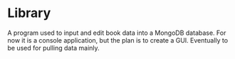 # Library

A program used to input and edit book data into a MongoDB database. For now it is a console application, 
but the plan is to create a GUI. Eventually to be used for pulling data mainly.